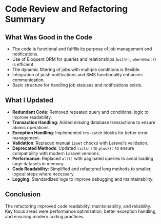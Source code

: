 # Code Review and Refactoring Summary

## What Was Good in the Code
- The code is functional and fulfills its purpose of job management and notifications.  
- Use of Eloquent ORM for queries and relationships (`with()`, `whereHas()`) is efficient.  
- The dynamic filtering of jobs with multiple conditions is flexible.  
- Integration of push notifications and SMS functionality enhances communication.  
- Basic structure for handling job statuses and notifications exists.

## What I Updated
- **Redundant Code**: Removed repeated query and conditional logic to improve readability.  
- **Transaction Handling**: Added missing database transactions to ensure atomic operations.  
- **Exception Handling**: Implemented `try-catch` blocks for better error management.  
- **Validation**: Replaced manual `isset` checks with Laravel’s validation.  
- **Deprecated Methods**: Updated `lists()` to `pluck()` to ensure compatibility with modern Laravel versions.  
- **Performance**: Replaced `all()` with paginated queries to avoid loading large datasets in memory.  
- **Code Readability**: Simplified and refactored long methods to smaller, logical steps where necessary.  
- **Logging**: Standardized logs to improve debugging and maintainability.


## Conclusion
The refactoring improved code readability, maintainability, and reliability. Key focus areas were performance optimization, better exception handling, and ensuring modern coding practices.
